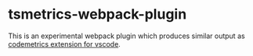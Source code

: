 # tsmetrics-webpack-plugin

This is an experimental webpack plugin which produces similar output as [codemetrics extension for vscode](https://github.com/kisstkondoros/codemetrics).
